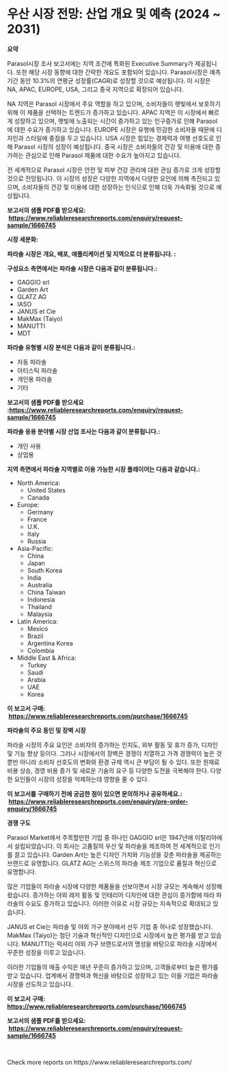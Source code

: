 <p><h1>우산 시장 전망: 산업 개요 및 예측 (2024 ~ 2031)</h1></p><p><strong>요약</strong></p>
<p><p>Parasol시장 조사 보고서에는 지역 조건에 특화된 Executive Summary가 제공됩니다. 또한 해당 시장 동향에 대한 간략한 개요도 포함되어 있습니다. Parasol시장은 예측 기간 동안 10.3%의 연평균 성장률(CAGR)로 성장할 것으로 예상됩니다. 이 시장은 NA, APAC, EUROPE, USA, 그리고 중국 지역으로 확장되어 있습니다.</p><p>NA 지역은 Parasol 시장에서 주요 역할을 하고 있으며, 소비자들이 햇빛에서 보호하기 위해 이 제품을 선택하는 트렌드가 증가하고 있습니다. APAC 지역은 이 시장에서 빠르게 성장하고 있으며, 햇빛에 노출되는 시간이 증가하고 있는 인구증가로 인해 Parasol에 대한 수요가 증가하고 있습니다. EUROPE 시장은 유행에 민감한 소비자들 때문에 디자인과 스타일에 중점을 두고 있습니다. USA 시장은 힘있는 경제력과 여행 선호도로 인해 Parasol 시장의 성장이 예상됩니다. 중국 시장은 소비자들의 건강 및 미용에 대한 증가하는 관심으로 인해 Parasol 제품에 대한 수요가 높아지고 있습니다.</p><p>전 세계적으로 Parasol 시장은 안전 및 피부 건강 관리에 대한 관심 증가로 크게 성장할 것으로 전망됩니다. 이 시장의 성장은 다양한 지역에서 다양한 요인에 의해 촉진되고 있으며, 소비자들의 건강 및 미용에 대한 성장하는 인식으로 인해 더욱 가속화될 것으로 예상됩니다.</p></p>
<p><strong>보고서의 샘플 PDF를 받으세요: &nbsp;<a href="https://www.reliableresearchreports.com/enquiry/request-sample/1666745">https://www.reliableresearchreports.com/enquiry/request-sample/1666745</a></strong></p>
<p><strong>시장 세분화:</strong></p>
<p><strong> 파라솔 시장은 개요, 배포, 애플리케이션 및 지역으로 더 분류됩니다. :</strong></p>
<p><strong>구성요소 측면에서는 파라솔 시장은 다음과 같이 분류됩니다.:</strong></p>
<p><ul><li>GAGGIO srl</li><li>Garden Art</li><li>GLATZ AG</li><li>IASO</li><li>JANUS et Cie</li><li>MakMax (Taiyo)</li><li>MANUTTI</li><li>MDT</li></ul></p>
<p><strong> 파라솔 유형별 시장 분석은 다음과 같이 분류됩니다.:</strong></p>
<p><ul><li>자동 파라솔</li><li>아티스틱 파라솔</li><li>개인용 파라솔</li><li>기타</li></ul></p>
<p><strong>보고서의 샘플 PDF를 받으세요 :<a href="https://www.reliableresearchreports.com/enquiry/request-sample/1666745">https://www.reliableresearchreports.com/enquiry/request-sample/1666745</a></strong></p>
<p><strong> 파라솔 응용 분야별 시장 산업 조사는 다음과 같이 분류됩니다.:</strong></p>
<p><ul><li>개인 사용</li><li>상업용</li></ul></p>
<p><strong>지역 측면에서 파라솔 지역별로 이용 가능한 시장 플레이어는 다음과 같습니다.:</strong></p>
<p><ul>
    <li>
        North America:
        <ul>
            <li>United States</li>
            <li>Canada</li>
        </ul>
    </li>
    <li>
        Europe:
        <ul>
            <li>Germany</li>
            <li>France</li>
            <li>U.K.</li>
            <li>Italy</li>
            <li>Russia</li>
        </ul>
    </li>
    <li>
        Asia-Pacific:
        <ul>
            <li>China</li>
            <li>Japan</li>
            <li>South Korea</li>
            <li>India</li>
            <li>Australia</li>
            <li>China Taiwan</li>
            <li>Indonesia</li>
            <li>Thailand</li>
            <li>Malaysia</li>
        </ul>
    </li>
    <li>
        Latin America:
        <ul>
            <li>Mexico</li>
            <li>Brazil</li>
            <li>Argentina Korea</li>
            <li>Colombia</li>
        </ul>
    </li>
    <li>
        Middle East & Africa:
        <ul>
            <li>Turkey</li>
            <li>Saudi</li>
            <li>Arabia</li>
            <li>UAE</li>
            <li>Korea</li>
        </ul>
    </li>
    </ul></p>
<p><strong>이 보고서 구매: &nbsp;<a href="https://www.reliableresearchreports.com/purchase/1666745">https://www.reliableresearchreports.com/purchase/1666745</a></strong></p>
<p><strong>파라솔의 주요 동인 및 장벽 시장</strong></p>
<p><p>파라솔 시장의 주요 요인은 소비자의 증가하는 인지도, 외부 활동 및 휴가 증가, 디자인 및 기능 향상 등이다. 그러나 시장에서의 장벽은 경쟁이 치열하고 가격 경쟁력이 높은 것뿐만 아니라 소비자 선호도의 변화와 환경 규제 역시 큰 부담이 될 수 있다. 또한 원재료 비용 상승, 경영 비용 증가 및 새로운 기술의 요구 등 다양한 도전을 극복해야 한다. 다양한 요인들이 시장의 성장을 억제하는데 영향을 줄 수 있다.</p></p>
<p><strong>이 보고서를 구매하기 전에 궁금한 점이 있으면 문의하거나 공유하세요.: &nbsp;<a href="https://www.reliableresearchreports.com/enquiry/pre-order-enquiry/1666745">https://www.reliableresearchreports.com/enquiry/pre-order-enquiry/1666745</a></strong></p>
<p><strong>경쟁 구도</strong></p>
<p><p>Parasol Market에서 주목할만한 기업 중 하나인 GAGGIO srl은 1947년에 이탈리아에서 설립되었습니다. 이 회사는 고품질의 우산 및 파라솔을 제조하여 전 세계적으로 인기를 끌고 있습니다. Garden Art는 높은 디자인 가치와 기능성을 갖춘 파라솔을 제공하는 브랜드로 유명합니다. GLATZ AG는 스위스의 파라솔 제조 기업으로 품질과 혁신으로 유명합니다. </p><p>많은 기업들이 파라솔 시장에 다양한 제품들을 선보이면서 시장 규모는 계속해서 성장해왔습니다. 증가하는 야외 레저 활동 및 인테리어 디자인에 대한 관심이 증가함에 따라 파라솔의 수요도 증가하고 있습니다. 이러한 이유로 시장 규모는 지속적으로 확대되고 있습니다.</p><p>JANUS et Cie는 파라솔 및 야외 가구 분야에서 선두 기업 중 하나로 성장했습니다. MakMax (Taiyo)는 첨단 기술과 혁신적인 디자인으로 시장에서 높은 평가를 받고 있습니다. MANUTTI는 럭셔리 야외 가구 브랜드로서의 명성을 바탕으로 파라솔 시장에서 꾸준한 성장을 이루고 있습니다. </p><p>이러한 기업들의 매출 수익은 매년 꾸준히 증가하고 있으며, 고객들로부터 높은 평가를 받고 있습니다. 업계에서 경쟁력과 혁신을 바탕으로 성장하고 있는 이들 기업은 파라솔 시장을 선도하고 있습니다.</p></p>
<p><strong>이 보고서 구매: &nbsp; <a href="https://www.reliableresearchreports.com/purchase/1666745">https://www.reliableresearchreports.com/purchase/1666745</a></strong></p>
<p><strong>보고서의 샘플 PDF를 받으세요: &nbsp;<a href="https://www.reliableresearchreports.com/enquiry/request-sample/1666745">https://www.reliableresearchreports.com/enquiry/request-sample/1666745</a></strong><strong></strong></p>
<p>&nbsp;</p>
<p>Check more reports on https://www.reliableresearchreports.com/</p>